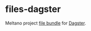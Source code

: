 # files-dagster

Meltano project [file bundle](https://meltano.com/docs/plugins.html#file-bundles) for [Dagster](https://dagster.io/).